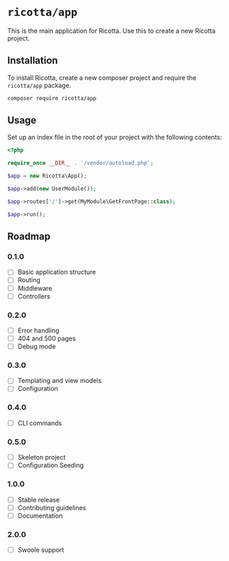 `ricotta/app`
=============

This is the main application for Ricotta. Use this to create a new Ricotta project.

## Installation

To install Ricotta, create a new composer project and require the `ricotta/app` package.

```bash
composer require ricotta/app
```

## Usage

Set up an index file in the root of your project with the following contents:

```php
<?php

require_once __DIR__ . '/vendor/autoload.php';

$app = new Ricotta\App();

$app->add(new UserModule());

$app->routes['/']->get(MyModule\GetFrontPage::class);

$app->run();
```

## Roadmap

### 0.1.0

- [ ] Basic application structure
- [ ] Routing
- [ ] Middleware
- [ ] Controllers

### 0.2.0

- [ ] Error handling
- [ ] 404 and 500 pages
- [ ] Debug mode

### 0.3.0

- [ ] Templating and view models
- [ ] Configuration

### 0.4.0
- [ ] CLI commands

### 0.5.0
- [ ] Skeleton project
- [ ] Configuration Seeding

### 1.0.0

- [ ] Stable release
- [ ] Contributing guidelines
- [ ] Documentation

### 2.0.0

- [ ] Swoole support
